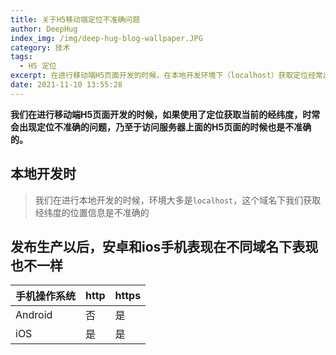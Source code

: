 ```yaml
---
title: 关于H5移动端定位不准确问题
author: DeepHug
index_img: /img/deep-hug-blog-wallpaper.JPG
category: 技术
tags:
  - H5 定位
excerpt: 在进行移动端H5页面开发的时候，在本地开发环境下（localhost）获取定位经常出现不准确，乃至于有的时候访问服务器上面的H5页面，获取的定位也是不准确的。
date: 2021-11-10 13:55:28
---
```


**我们在进行移动端H5页面开发的时候，如果使用了定位获取当前的经纬度，时常会出现定位不准确的问题，乃至于访问服务器上面的H5页面的时候也是不准确的。**

## 本地开发时

> 我们在进行本地开发的时候，环境大多是`localhost`，这个域名下我们获取经纬度的位置信息是不准确的

## 发布生产以后，安卓和ios手机表现在不同域名下表现也不一样

| 手机操作系统 | http | https |
| -- | -- | -- |
| Android | 否 | 是 |
| iOS | 是 | 是 |